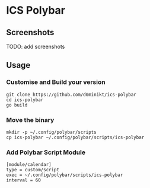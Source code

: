 # ICS Polybar

## Screenshots

TODO: add screenshots

## Usage

### Customise and Build your version
```
git clone https://github.com/d0minikt/ics-polybar
cd ics-polybar
go build
```
### Move the binary
```
mkdir -p ~/.config/polybar/scripts
cp ics-polybar ~/.config/polybar/scripts/ics-polybar
```
### Add Polybar Script Module
```
[module/calendar]
type = custom/script
exec = ~/.config/polybar/scripts/ics-polybar
interval = 60
```

